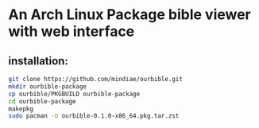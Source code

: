 # An Arch Linux Package bible viewer with web interface

## installation:

```bash
git clone https://github.com/mindiae/ourbible.git
mkdir ourbible-package
cp ourbible/PKGBUILD ourbible-package
cd ourbible-package
makepkg
sudo pacman -U ourbible-0.1.0-x86_64.pkg.tar.zst
```
